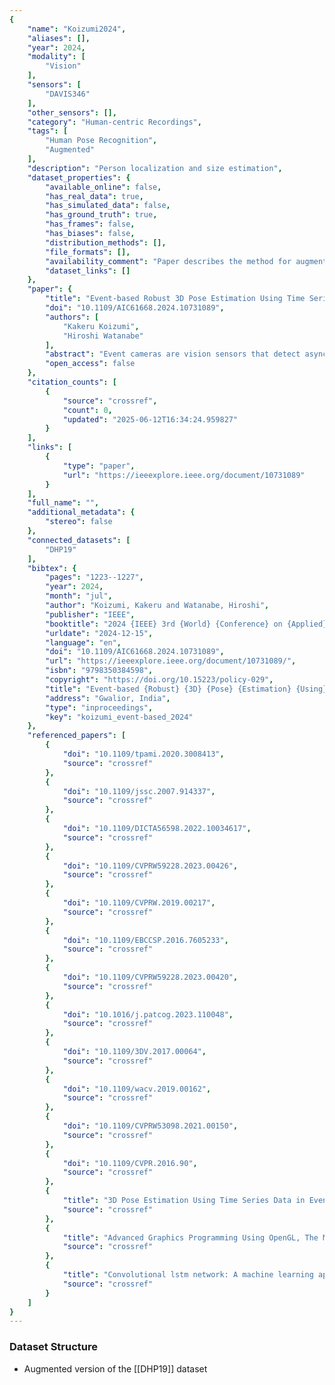```yaml
---
{
    "name": "Koizumi2024",
    "aliases": [],
    "year": 2024,
    "modality": [
        "Vision"
    ],
    "sensors": [
        "DAVIS346"
    ],
    "other_sensors": [],
    "category": "Human-centric Recordings",
    "tags": [
        "Human Pose Recognition",
        "Augmented"
    ],
    "description": "Person localization and size estimation",
    "dataset_properties": {
        "available_online": false,
        "has_real_data": true,
        "has_simulated_data": false,
        "has_ground_truth": true,
        "has_frames": false,
        "has_biases": false,
        "distribution_methods": [],
        "file_formats": [],
        "availability_comment": "Paper describes the method for augmenting the DHP19 Dataset",
        "dataset_links": []
    },
    "paper": {
        "title": "Event-based Robust 3D Pose Estimation Using Time Series Data",
        "doi": "10.1109/AIC61668.2024.10731089",
        "authors": [
            "Kakeru Koizumi",
            "Hiroshi Watanabe"
        ],
        "abstract": "Event cameras are vision sensors that detect asynchronous changes in luminance for each pixel. They are effective for 3D pose estimation in poorly illuminated environments since they have a wider dynamic range than conventional RGB cameras. Hence, they are expected to be used as surveillance cameras for detecting suspicious persons, especially at night. However, practical applications are hindered by the high cost of event cameras and the difficulty of their synchronization. To address the limited widespread use of event cameras, we ensure practicality by implementing monocular pose estimation. Common methods for event-based pose estimation involve creating a frame that combines a set number of asynchronous events. With these methods, only changes in motion can be captured due to the nature of event cameras. This makes estimation unstable since information on joints that do not move is not collected. Therefore, we propose a stable pose estimation method that accumulates event information by incorporating past time series data. In addition, datasets for event-based pose estimation, especially those consisting of raw event data, are rare and lack diversity. To overcome the lack of data, we use data augmentation to create a robust event dataset for person localization and size estimation. Incorporating past time series data along with data augmentation enhances the versatility and accuracy of event-based monocular pose estimation.",
        "open_access": false
    },
    "citation_counts": [
        {
            "source": "crossref",
            "count": 0,
            "updated": "2025-06-12T16:34:24.959827"
        }
    ],
    "links": [
        {
            "type": "paper",
            "url": "https://ieeexplore.ieee.org/document/10731089"
        }
    ],
    "full_name": "",
    "additional_metadata": {
        "stereo": false
    },
    "connected_datasets": [
        "DHP19"
    ],
    "bibtex": {
        "pages": "1223--1227",
        "year": 2024,
        "month": "jul",
        "author": "Koizumi, Kakeru and Watanabe, Hiroshi",
        "publisher": "IEEE",
        "booktitle": "2024 {IEEE} 3rd {World} {Conference} on {Applied} {Intelligence} and {Computing} ({AIC})",
        "urldate": "2024-12-15",
        "language": "en",
        "doi": "10.1109/AIC61668.2024.10731089",
        "url": "https://ieeexplore.ieee.org/document/10731089/",
        "isbn": "9798350384598",
        "copyright": "https://doi.org/10.15223/policy-029",
        "title": "Event-based {Robust} {3D} {Pose} {Estimation} {Using} {Time} {Series} {Data}",
        "address": "Gwalior, India",
        "type": "inproceedings",
        "key": "koizumi_event-based_2024"
    },
    "referenced_papers": [
        {
            "doi": "10.1109/tpami.2020.3008413",
            "source": "crossref"
        },
        {
            "doi": "10.1109/jssc.2007.914337",
            "source": "crossref"
        },
        {
            "doi": "10.1109/DICTA56598.2022.10034617",
            "source": "crossref"
        },
        {
            "doi": "10.1109/CVPRW59228.2023.00426",
            "source": "crossref"
        },
        {
            "doi": "10.1109/CVPRW.2019.00217",
            "source": "crossref"
        },
        {
            "doi": "10.1109/EBCCSP.2016.7605233",
            "source": "crossref"
        },
        {
            "doi": "10.1109/CVPRW59228.2023.00420",
            "source": "crossref"
        },
        {
            "doi": "10.1016/j.patcog.2023.110048",
            "source": "crossref"
        },
        {
            "doi": "10.1109/3DV.2017.00064",
            "source": "crossref"
        },
        {
            "doi": "10.1109/wacv.2019.00162",
            "source": "crossref"
        },
        {
            "doi": "10.1109/CVPRW53098.2021.00150",
            "source": "crossref"
        },
        {
            "doi": "10.1109/CVPR.2016.90",
            "source": "crossref"
        },
        {
            "title": "3D Pose Estimation Using Time Series Data in Event-based Video",
            "source": "crossref"
        },
        {
            "title": "Advanced Graphics Programming Using OpenGL, The Morgan Kaufmann Series in Computer Graphics",
            "source": "crossref"
        },
        {
            "title": "Convolutional lstm network: A machine learning approach for precipitation nowcasting",
            "source": "crossref"
        }
    ]
}
---
```


### Dataset Structure

- Augmented version of the \[[DHP19]\] dataset
